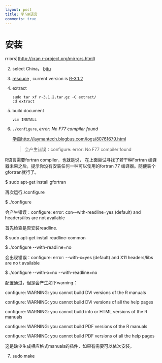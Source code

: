 ```yaml
---
layout: post
title: 学习R语言 
comments: true
---
```


# 安装


rriors](http://cran.r-project.org/mirrors.html)

2. select China， [bjtu](http://mirror.bjtu.edu.cn/cran)

3. [resouce](http://mirror.bjtu.edu.cn/cran/sources.html) , current version is [R-3.1.2](http://mirror.bjtu.edu.cn/cran/src/base/R-3/R-3.1.2.tar.gz)

4. extract
    ```
    sudo tar xf r-3.1.2.tar.gz -C extract/
    cd extract
    ```
5.  build document
    
    ```
    vim INSTALL
    ```

6.  `./configure`,  *error: No F77 compiler found*

    [学自http://laymantech.blogbus.com/logs/80761679.html](http://laymantech.blogbus.com/logs/80761679.html)

	>会产生错误：configure: error: No F77 compiler found

 R语言需要fortran compiler，也就是说， 在上面尝试寻找了若干种Fortran 编译器未果之后，提示你没有安装任何一种可以使用的fortran 77 编译器。随便装个gfortran就行了。

$ sudo apt-get install gfortran

再次运行./configure

$ ./configure

会产生错误：configure: error: con--with-readline=yes (default) and headers/libs are not available

首先检查是否安装readline.

$ sudo apt-get install readline-common

$ ./configure --with-readline=no

会出现错误：configure: error: --with-x=yes (default) and X11 headers/libs are no t available

$ ./configure --with-x=no --with-readline=no

配置通过，但是会产生如下warning：

configure: WARNING: you cannot build DVI versions of the R manuals

configure: WARNING: you cannot build DVI versions of all the help pages

configure: WARNING: you cannot build info or HTML versions of the R manuals

configure: WARNING: you cannot build PDF versions of the R manuals

configure: WARNING: you cannot build PDF versions of all the help pages

这是缺少生成相应格式manuals的插件，如果有需要可以依次安装。


7. sudo make

